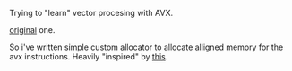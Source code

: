 Trying to "learn" vector procesing with AVX.

[original](https://github.com/r4qq/pso-crazy-man/tree/main/pso-cpp) one.

So i've written simple custom allocator to allocate alligned memory for the avx instructions.
Heavily "inspired" by [this](https://github.com/zhourrr/aligned-memory-allocator/blob/main/aligned_allocator.h).
         
